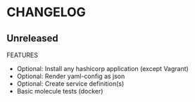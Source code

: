 # CHANGELOG

## Unreleased

FEATURES
  * Optional: Install any hashicorp application (except Vagrant)
  * Optional: Render yaml-config as json
  * Optional: Create service definition(s)
  * Basic molecule tests (docker)